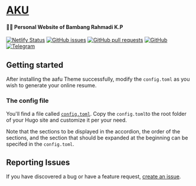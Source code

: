 <h1 align="left">
  <a href="https://aku.idbmb.my.id/">AKU</a>
  <h4>👨‍💻 Personal Website of Bambang Rahmadi K.P<a href="https://github.com/idbmb/aku" target="_blank"></a></h4>
</h1>

[![Netlify Status](https://api.netlify.com/api/v1/badges/12107d94-3c2c-4a62-b597-7f6ca3eaf833/deploy-status)](https://app.netlify.com/sites/akuforidbmb/deploys)
[![GitHub issues][Issues-badge]][Issues]
[![GitHub pull requests][PR-badge]][PRs]
[![GitHub][License-badge]][License]
[![Telegram][Telegram-badge]][Telegram]

## Getting started

After installing the aafu Theme successfully, modify the `config.toml` as you wish to generate your online resume.

### The config file

You'll find a file called [`config.toml`](//github.com/darshanbaral/aafu/blob/master/exampleSite/config.toml). Copy the `config.toml`to the root folder of your Hugo site and customize it per your need.

Note that the sections to be displayed in the accordion, the order of the sections, and the section that should be expanded at the beginning can be specifed in the `config.toml`.

## Reporting Issues

If you have discovered a bug or have a feature request, [create an issue](https://github.com/idbmb/aku/issues/new).

[Issues]: https://github.com/idbmb/aku/issues
[Issues-badge]: https://img.shields.io/github/issues/idbmb/aku.svg
[PRs]: https://github.com/idbmb/aku/pulls
[PR-badge]: https://img.shields.io/github/issues-pr/idbmb/aku.svg
[License]:  /LICENSE
[License-badge]: https://img.shields.io/github/license/mashape/apistatus.svg
[Telegram]: https://t.me/IdbmbNetworkOfficial
[Telegram-badge]: https://img.shields.io/badge/chat%20on-telegram-blue.svg
